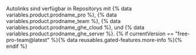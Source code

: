 Autolinks sind verfügbar in Repositorys mit {% data variables.product.prodname_pro %}, {% data variables.product.prodname_team %}, {% data variables.product.prodname_ghe_cloud %}, und {% data variables.product.prodname_ghe_server %}. {% if currentVersion == "free-pro-team@latest" %}{% data reusables.gated-features.more-info %}{% endif %}

